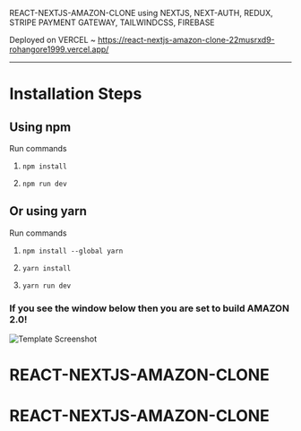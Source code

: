 REACT-NEXTJS-AMAZON-CLONE using NEXTJS, NEXT-AUTH, REDUX, STRIPE PAYMENT GATEWAY, TAILWINDCSS, FIREBASE


Deployed on VERCEL ~ https://react-nextjs-amazon-clone-22musrxd9-rohangore1999.vercel.app/


-------------------------------------------------------------------------

# Installation Steps



## Using npm

Run commands

1) ```npm install```


2) ```npm run dev```


## Or using yarn

Run commands 

1) ```npm install --global yarn```

2) ```yarn install```

3) ```yarn run dev```


### If you see the window below then you are set to build AMAZON 2.0!

![Template Screenshot](TemplateScreenshot.jpg?raw=true "Template Screenshot")
# REACT-NEXTJS-AMAZON-CLONE
# REACT-NEXTJS-AMAZON-CLONE
